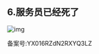 ## 6.服务员已经死了
  



![img](https://pic4.zhimg.com/v2-b3058732772df55334702ef010e3b331.webp)

  



备案号:YX016RZdN2RXYQ3LZ

